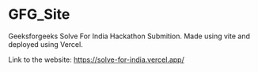 # GFG_Site

Geeksforgeeks Solve For India Hackathon Submition. 
Made using vite and deployed using Vercel.

Link to the website: https://solve-for-india.vercel.app/
